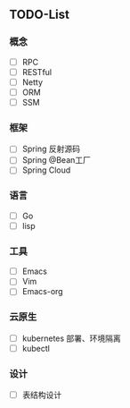 ## TODO-List

### 概念

- [ ] RPC
- [ ] RESTful
- [ ] Netty
- [ ] ORM
- [ ] SSM

### 框架

- [ ] Spring 反射源码
- [ ] Spring @Bean工厂
- [ ] Spring Cloud

### 语言

- [ ] Go
- [ ] lisp

### 工具

- [ ] Emacs
- [ ] Vim
- [ ] Emacs-org

### 云原生

- [ ] kubernetes 部署、环境隔离
- [ ] kubectl

### 设计

- [ ] 表结构设计

